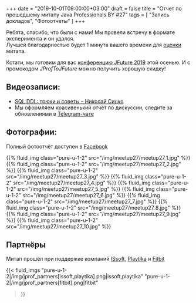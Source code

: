 +++
date = "2019-10-01T09:00:00+03:00"
draft = false
title = "Отчет по прошедшему митапу Java Professionals BY #27"
tags = [
    "Запись докладов",
    "Фотоотчеты"
]
+++

Ребята, спасибо, что были с нами! Мы провели встречу в формате эксперимента и он удался.   
Лучшей благодарностью будет 1 минута вашего времени для [оценки](https://forms.gle/4UtdmQFfaqfp8h7t8) митапа.

Кстати, мы готовим для вас [конференцию JFuture 2019](https://jfuture.dev) этой осенью. И с промокодом *JProfToJFuture* можно получить хорошую скидку! 

<!--more-->

## Видеозаписи:

 * [SQL DDL: трюки и советы – Николай Сицко](https://youtu.be/-ngKiMQ5omc)
 * Мы оформляем красивенький отчёт по дискуссии, следите за обновлениями в [Telegram-чате](https://t.me/jprof_by)

## Фотографии:

Полный фотоотчёт доступен в [Facebook](https://web.facebook.com/pg/javaprofessionalsby/photos/?tab=album&album_id=1901413896628866)

<div class="post_photos">
{{% fluid_img class="pure-u-1-2" src="/img/meetup27/meetup27_1.jpg" %}}
{{% fluid_img class="pure-u-1-2" src="/img/meetup27/meetup27_2.jpg" %}}
{{% fluid_img class="pure-u-1-2" src="/img/meetup27/meetup27_3.jpg" %}}
{{% fluid_img class="pure-u-1-2" src="/img/meetup27/meetup27_4.jpg" %}}
{{% fluid_img class="pure-u-1-2" src="/img/meetup27/meetup27_5.jpg" %}}
{{% fluid_img class="pure-u-1-2" src="/img/meetup27/meetup27_6.jpg" %}}
{{% fluid_img class="pure-u-1-2" src="/img/meetup27/meetup27_7.jpg" %}}
{{% fluid_img class="pure-u-1-2" src="/img/meetup27/meetup27_8.jpg" %}}
{{% fluid_img class="pure-u-1-2" src="/img/meetup27/meetup27_9.jpg" %}}
{{% fluid_img class="pure-u-1-2" src="/img/meetup27/meetup27_10.jpg" %}}
</div>

## Партнёры

Митап прошёл при поддержке компаний [ISsoft](http://www.issoft.by), [Playtika](https://www.playtika.com/) и [Fitbit](https://www.fitbit.com/home)

{{< fluid_imgs
  "pure-u-1-2|/img/jprof_partners[issoft,playtika].png|issoft,playtika"
  "pure-u-1-2|/img/jprof_partners[fitbit].png|fitbit"
>}}
